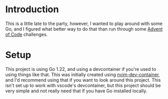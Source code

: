 # Introduction

This is a little late to the party, however, I wanted to play around with some Go, and I figured what better way to do that than run through some [Advent of Code](https://adventofcode.com/) challenges.

# Setup

This project is using Go 1.22, and using a devcontainer if you're used to using things like that. This was initially created using [nvim-dev-container](https://codeberg.org/esensar/nvim-dev-container), and I'd recommend using that if you want to look around this project. This isn't set up to work with vscode's devcontainer, but this project should be very simple and not really need that if you have Go installed locally.

